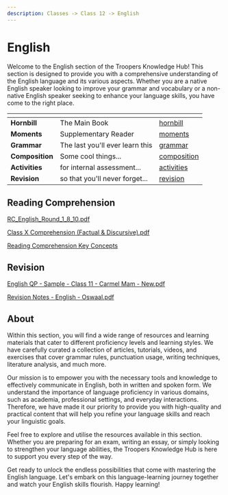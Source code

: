 ```yaml
---
description: Classes -> Class 12 -> English
---
```


# English

Welcome to the English section of the Troopers Knowledge Hub! This section is designed to provide you with a comprehensive understanding of the English language and its various aspects. Whether you are a native English speaker looking to improve your grammar and vocabulary or a non-native English speaker seeking to enhance your language skills, you have come to the right place.

<table data-view="cards"><thead><tr><th></th><th></th><th data-hidden data-type="content-ref"></th></tr></thead><tbody><tr><td><strong>Hornbill</strong></td><td>The Main Book</td><td><a href="hornbill/">hornbill</a></td></tr><tr><td><strong>Moments</strong></td><td>Supplementary Reader</td><td><a href="moments/">moments</a></td></tr><tr><td><strong>Grammar</strong></td><td>The last you'll ever learn this</td><td><a href="grammar/">grammar</a></td></tr><tr><td><strong>Composition</strong></td><td>Some cool things...</td><td><a href="composition/">composition</a></td></tr><tr><td><strong>Activities</strong></td><td>for internal assessment...</td><td><a href="activities/">activities</a></td></tr><tr><td><strong>Revision</strong></td><td>so that you'll never forget...</td><td><a href="revision/">revision</a></td></tr></tbody></table>

## Reading Comprehension

[RC\_English\_Round\_1\_8\_10.pdf](https://res.craft.do/user/full/34ae8ebc-d508-7305-20e2-17e06364862c/doc/6aedab5d-852e-43ec-9705-d705d0d442ca/c51f20b1-03fc-4aed-b997-6a86865d15dd)

[Class X Comprehension (Factual & Discursive).pdf](https://res.craft.do/user/full/34ae8ebc-d508-7305-20e2-17e06364862c/doc/3491F8B8-527B-4029-A8C5-FBF1AF7CCE2D/7cb3aa99-1d4a-1138-0c05-f2fd9925324d)

[Reading Comprehension Key Concepts](http://laflemm.com/reso/KeyConcepts.html)

## Revision

[English QP - Sample - Class 11 - Carmel Mam - New.pdf](https://res.craft.do/user/full/34ae8ebc-d508-7305-20e2-17e06364862c/doc/3491F8B8-527B-4029-A8C5-FBF1AF7CCE2D/c2de0679-5425-4841-a48a-6d1527fc4461)

[Revision Notes - English - Oswaal.pdf](https://drive.google.com/file/d/1Zl9WelR-vCKy0J5F6R9JXSpEhmE44bC9/view?usp=drivesdk)

## About

Within this section, you will find a wide range of resources and learning materials that cater to different proficiency levels and learning styles. We have carefully curated a collection of articles, tutorials, videos, and exercises that cover grammar rules, punctuation usage, writing techniques, literature analysis, and much more.

Our mission is to empower you with the necessary tools and knowledge to effectively communicate in English, both in written and spoken form. We understand the importance of language proficiency in various domains, such as academia, professional settings, and everyday interactions. Therefore, we have made it our priority to provide you with high-quality and practical content that will help you refine your language skills and reach your linguistic goals.

Feel free to explore and utilise the resources available in this section. Whether you are preparing for an exam, writing an essay, or simply looking to strengthen your language abilities, the Troopers Knowledge Hub is here to support you every step of the way.

Get ready to unlock the endless possibilities that come with mastering the English language. Let's embark on this language-learning journey together and watch your English skills flourish. Happy learning!
